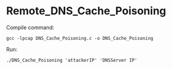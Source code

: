 # Remote_DNS_Cache_Poisoning
Compile command:

    gcc -lpcap DNS_Cache_Poisoning.c -o DNS_Cache_Poisoning
 
Run:

    ./DNS_Cache_Poisoning 'attackerIP' 'DNSServer IP'
